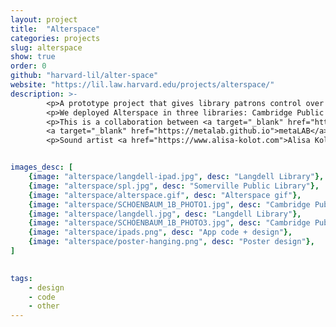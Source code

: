 ```yaml
---
layout: project
title:  "Alterspace"
categories: projects
slug: alterspace
show: true
order: 0
github: "harvard-lil/alter-space"
website: "https://lil.law.harvard.edu/projects/alterspace/"
description: >-
        <p>A prototype project that gives library patrons control over their space, allowing them to change lights and sounds.</p>
        <p>We deployed Alterspace in three libraries: Cambridge Public Library, Somerville Public Library, and Langdell Hall in Harvard Law School.</p>
        <p>This is a collaboration between <a target="_blank" href="https://lil.law.harvard.edu">Library Innovation Lab</a> (<a href="https://twitter.com/clare__stanton">Clare Stanton</a>, <a href="https://www.instagram.com/andygoddamnedsilva/">Andy Silva</a>, myself) and 
        <a target="_blank" href="https://metalab.github.io">metaLAB</a> (<a href="http://jessyurko.com/#">Jessica Yurkfvsky</a>, <a href="https://cyber.harvard.edu/people/mbattles">Matthew Battles</a>), funded by the <a target="_blank" href="https://knightfoundation.org">Knight Foundation.</a></p>
        <p>Sound artist <a href="https://www.alisa-kolot.com">Alisa Kolot</a> created original music and sourced recordings for this project.


images_desc: [
    {image: "alterspace/langdell-ipad.jpg", desc: "Langdell Library"},
    {image: "alterspace/spl.jpg", desc: "Somerville Public Library"},
    {image: "alterspace/alterspace.gif", desc: "Alterspace gif"},
    {image: "alterspace/SCHOENBAUM_1B_PHOTO1.jpg", desc: "Cambridge Public Library. Credit: Hannah Schoenbaum"},
    {image: "alterspace/langdell.jpg", desc: "Langdell Library"},
    {image: "alterspace/SCHOENBAUM_1B_PHOTO3.jpg", desc: "Cambridge Public Library. Credit: Hannah Schoenbaum"},
    {image: "alterspace/ipads.png", desc: "App code + design"},
    {image: "alterspace/poster-hanging.png", desc: "Poster design"},
]
    

tags: 
    - design
    - code
    - other
---
```

